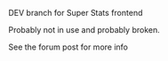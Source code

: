 DEV branch for Super Stats frontend

Probably not in use and probably broken.

See the forum post for more info